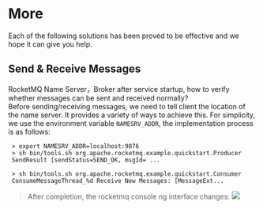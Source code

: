 # More

Each of the following solutions has been proved to be effective and we hope it can give you help.

## Send & Receive Messages

RocketMQ Name Server，Broker after service startup, how to verify whether messages can be sent and received normally?  
Before sending/receiving messages, we need to tell client the location of the name server. It provides a variety of ways to achieve this. For simplicity, we use the environment variable `NAMESRV_ADDR`, the implementation process is as follows:
```
 > export NAMESRV_ADDR=localhost:9876
 > sh bin/tools.sh org.apache.rocketmq.example.quickstart.Producer
 SendResult [sendStatus=SEND_OK, msgId= ...

 > sh bin/tools.sh org.apache.rocketmq.example.quickstart.Consumer
 ConsumeMessageThread_%d Receive New Messages: [MessageExt...
```
 >After completion, the rocketmq console ng interface changes:
 ![](https://libs.websoft9.com/Websoft9/DocsPicture/en/rocketmq/rocketmq-send-websoft9.png)
